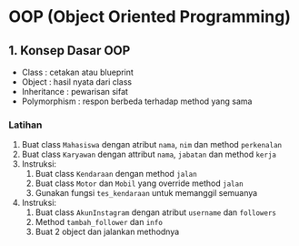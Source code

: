 # OOP (Object Oriented Programming)

## 1. Konsep Dasar OOP
- Class : cetakan atau blueprint 
- Object : hasil nyata dari class
- Inheritance : pewarisan sifat
- Polymorphism : respon berbeda terhadap method yang sama

### Latihan
1. Buat class `Mahasiswa` dengan atribut `nama`, `nim` dan method `perkenalan`
2. Buat class `Karyawan` dengan attribut `nama`, `jabatan` dan method `kerja`
3. Instruksi:
   1. Buat class `Kendaraan` dengan method `jalan`
   2. Buat class `Motor` dan `Mobil` yang override method `jalan`
   3. Gunakan fungsi `tes_kendaraan` untuk memanggil semuanya
4. Instruksi:
   1. Buat class `AkunInstagram` dengan atribut `username` dan `followers`
   2. Method `tambah_follower` dan `info`
   3. Buat 2 object dan jalankan methodnya